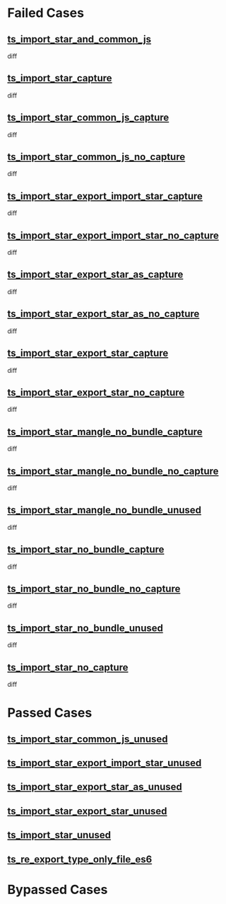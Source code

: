 # Failed Cases
## [ts_import_star_and_common_js](../../../crates/rolldown/tests/esbuild/importstar_ts/ts_import_star_and_common_js/diff.md)
  diff
## [ts_import_star_capture](../../../crates/rolldown/tests/esbuild/importstar_ts/ts_import_star_capture/diff.md)
  diff
## [ts_import_star_common_js_capture](../../../crates/rolldown/tests/esbuild/importstar_ts/ts_import_star_common_js_capture/diff.md)
  diff
## [ts_import_star_common_js_no_capture](../../../crates/rolldown/tests/esbuild/importstar_ts/ts_import_star_common_js_no_capture/diff.md)
  diff
## [ts_import_star_export_import_star_capture](../../../crates/rolldown/tests/esbuild/importstar_ts/ts_import_star_export_import_star_capture/diff.md)
  diff
## [ts_import_star_export_import_star_no_capture](../../../crates/rolldown/tests/esbuild/importstar_ts/ts_import_star_export_import_star_no_capture/diff.md)
  diff
## [ts_import_star_export_star_as_capture](../../../crates/rolldown/tests/esbuild/importstar_ts/ts_import_star_export_star_as_capture/diff.md)
  diff
## [ts_import_star_export_star_as_no_capture](../../../crates/rolldown/tests/esbuild/importstar_ts/ts_import_star_export_star_as_no_capture/diff.md)
  diff
## [ts_import_star_export_star_capture](../../../crates/rolldown/tests/esbuild/importstar_ts/ts_import_star_export_star_capture/diff.md)
  diff
## [ts_import_star_export_star_no_capture](../../../crates/rolldown/tests/esbuild/importstar_ts/ts_import_star_export_star_no_capture/diff.md)
  diff
## [ts_import_star_mangle_no_bundle_capture](../../../crates/rolldown/tests/esbuild/importstar_ts/ts_import_star_mangle_no_bundle_capture/diff.md)
  diff
## [ts_import_star_mangle_no_bundle_no_capture](../../../crates/rolldown/tests/esbuild/importstar_ts/ts_import_star_mangle_no_bundle_no_capture/diff.md)
  diff
## [ts_import_star_mangle_no_bundle_unused](../../../crates/rolldown/tests/esbuild/importstar_ts/ts_import_star_mangle_no_bundle_unused/diff.md)
  diff
## [ts_import_star_no_bundle_capture](../../../crates/rolldown/tests/esbuild/importstar_ts/ts_import_star_no_bundle_capture/diff.md)
  diff
## [ts_import_star_no_bundle_no_capture](../../../crates/rolldown/tests/esbuild/importstar_ts/ts_import_star_no_bundle_no_capture/diff.md)
  diff
## [ts_import_star_no_bundle_unused](../../../crates/rolldown/tests/esbuild/importstar_ts/ts_import_star_no_bundle_unused/diff.md)
  diff
## [ts_import_star_no_capture](../../../crates/rolldown/tests/esbuild/importstar_ts/ts_import_star_no_capture/diff.md)
  diff
# Passed Cases
## [ts_import_star_common_js_unused](../../../crates/rolldown/tests/esbuild/importstar_ts/ts_import_star_common_js_unused)
## [ts_import_star_export_import_star_unused](../../../crates/rolldown/tests/esbuild/importstar_ts/ts_import_star_export_import_star_unused)
## [ts_import_star_export_star_as_unused](../../../crates/rolldown/tests/esbuild/importstar_ts/ts_import_star_export_star_as_unused)
## [ts_import_star_export_star_unused](../../../crates/rolldown/tests/esbuild/importstar_ts/ts_import_star_export_star_unused)
## [ts_import_star_unused](../../../crates/rolldown/tests/esbuild/importstar_ts/ts_import_star_unused)
## [ts_re_export_type_only_file_es6](../../../crates/rolldown/tests/esbuild/importstar_ts/ts_re_export_type_only_file_es6)
# Bypassed Cases

